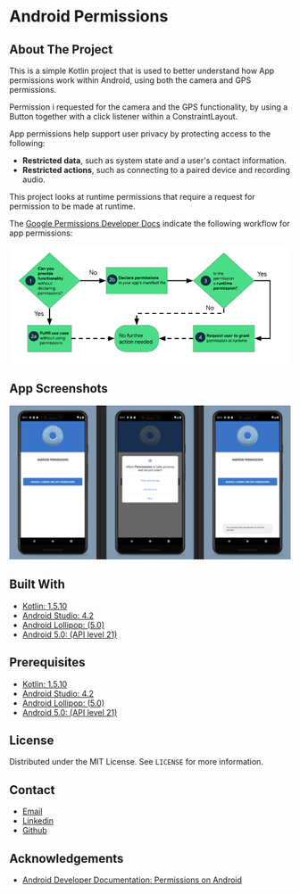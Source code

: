# Android Permissions

## About The Project

This is a simple Kotlin project that is used to better understand how App permissions work within Android, using both the camera and GPS permissions.

Permission i requested for the camera and the GPS functionality, by using a Button together with a click listener within a ConstraintLayout.

App permissions help support user privacy by protecting access to the following:

- **Restricted data**, such as system state and a user's contact information.
- **Restricted actions**, such as connecting to a paired device and recording audio.

This project looks at runtime permissions that require a request for permission to be made at runtime.

The [Google Permissions Developer Docs](https://developer.android.com/guide/topics/permissions/overview) indicate the following workflow for app permissions:

![Android permissions workflow](img/andorid-permissions-workflow.png)

## App Screenshots

![Android Permissions App Screenshots](img/permissions-screenshots.png)


## Built With

* [Kotlin: 1.5.10](https://kotlinlang.org/)
* [Android Studio: 4.2](https://developer.android.com/studio)
* [Android Lollipop: (5.0)](https://www.android.com/intl/en_uk/versions/lollipop-5-0/)
* [Android 5.0: (API level 21)](https://developer.android.com/about/versions/lollipop)


## Prerequisites

* [Kotlin: 1.5.10](https://kotlinlang.org/)
* [Android Studio: 4.2](https://developer.android.com/studio)
* [Android Lollipop: (5.0)](https://www.android.com/intl/en_uk/versions/lollipop-5-0/)
* [Android 5.0: (API level 21)](https://developer.android.com/about/versions/lollipop)


## License

Distributed under the MIT License. See `LICENSE` for more information.


## Contact

- [Email](mailto:aymerjames@gmail.com)
- [Linkedin](https://uk.linkedin.com/in/jamesaymer)
- [Github](https://github.com/JaymoAymer)


## Acknowledgements
* [Android Developer Documentation: Permissions on Android](https://developer.android.com/guide/topics/permissions/overview)